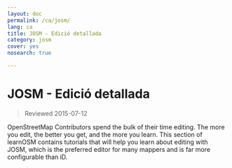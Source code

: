 ```yaml
---
layout: doc
permalink: /ca/josm/
lang: ca
title: JOSM - Edició detallada
category: josm
cover: yes
nosearch: true

---
```


JOSM - Edició detallada
================

> Reviewed 2015-07-12

OpenStreetMap Contributors spend the bulk of their time editing. The more you edit, the better you get, and the more you learn. This section of learnOSM contains tutorials that will help you learn about editing with JOSM, which is the preferred editor for many mappers and is far more configurable than iD.